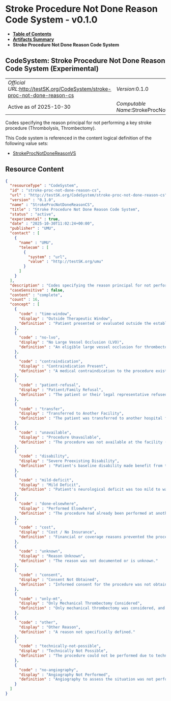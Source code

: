 # Stroke Procedure Not Done Reason Code System - v0.1.0

* [**Table of Contents**](toc.md)
* [**Artifacts Summary**](artifacts.md)
* **Stroke Procedure Not Done Reason Code System**

## CodeSystem: Stroke Procedure Not Done Reason Code System (Experimental) 

| | |
| :--- | :--- |
| *Official URL*:http://testSK.org/CodeSystem/stroke-proc-not-done-reason-cs | *Version*:0.1.0 |
| Active as of 2025-10-30 | *Computable Name*:StrokeProcNotDoneReasonCS |

 
Codes specifying the reason principal for not performing a key stroke procedure (Thrombolysis, Thrombectomy). 

 This Code system is referenced in the content logical definition of the following value sets: 

* [StrokeProcNotDoneReasonVS](ValueSet-stroke-proc-not-done-reason-vs.md)



## Resource Content

```json
{
  "resourceType" : "CodeSystem",
  "id" : "stroke-proc-not-done-reason-cs",
  "url" : "http://testSK.org/CodeSystem/stroke-proc-not-done-reason-cs",
  "version" : "0.1.0",
  "name" : "StrokeProcNotDoneReasonCS",
  "title" : "Stroke Procedure Not Done Reason Code System",
  "status" : "active",
  "experimental" : true,
  "date" : "2025-10-30T11:02:24+00:00",
  "publisher" : "UMU",
  "contact" : [
    {
      "name" : "UMU",
      "telecom" : [
        {
          "system" : "url",
          "value" : "http://testSK.org/umu"
        }
      ]
    }
  ],
  "description" : "Codes specifying the reason principal for not performing a key stroke procedure (Thrombolysis, Thrombectomy).",
  "caseSensitive" : false,
  "content" : "complete",
  "count" : 16,
  "concept" : [
    {
      "code" : "time-window",
      "display" : "Outside Therapeutic Window",
      "definition" : "Patient presented or evaluated outside the established time limit for the procedure."
    },
    {
      "code" : "no-lvo",
      "display" : "No Large Vessel Occlusion (LVO)",
      "definition" : "An eligible large vessel occlusion for thrombectomy was not identified."
    },
    {
      "code" : "contraindication",
      "display" : "Contraindication Present",
      "definition" : "A medical contraindication to the procedure existed (e.g., bleeding risk)."
    },
    {
      "code" : "patient-refusal",
      "display" : "Patient/Family Refusal",
      "definition" : "The patient or their legal representative refused the procedure."
    },
    {
      "code" : "transfer",
      "display" : "Transferred to Another Facility",
      "definition" : "The patient was transferred to another hospital for the procedure."
    },
    {
      "code" : "unavailable",
      "display" : "Procedure Unavailable",
      "definition" : "The procedure was not available at the facility (e.g., lack of equipment, staff)."
    },
    {
      "code" : "disability",
      "display" : "Severe Preexisting Disability",
      "definition" : "Patient's baseline disability made benefit from the procedure unlikely."
    },
    {
      "code" : "mild-deficit",
      "display" : "Mild Deficit",
      "definition" : "Patient's neurological deficit was too mild to warrant the procedure."
    },
    {
      "code" : "done-elsewhere",
      "display" : "Performed Elsewhere",
      "definition" : "The procedure had already been performed at another facility prior to arrival/transfer."
    },
    {
      "code" : "cost",
      "display" : "Cost / No Insurance",
      "definition" : "Financial or coverage reasons prevented the procedure."
    },
    {
      "code" : "unknown",
      "display" : "Reason Unknown",
      "definition" : "The reason was not documented or is unknown."
    },
    {
      "code" : "consent",
      "display" : "Consent Not Obtained",
      "definition" : "Informed consent for the procedure was not obtained."
    },
    {
      "code" : "only-mt",
      "display" : "Only Mechanical Thrombectomy Considered",
      "definition" : "Only mechanical thrombectomy was considered, and thrombolysis was not performed."
    },
    {
      "code" : "other",
      "display" : "Other Reason",
      "definition" : "A reason not specifically defined."
    },
    {
      "code" : "technically-not-possible",
      "display" : "Technically Not Possible",
      "definition" : "The procedure could not be performed due to technical or anatomical challenges."
    },
    {
      "code" : "no-angiography",
      "display" : "Angiography Not Performed",
      "definition" : "Angiography to assess the situation was not performed."
    }
  ]
}

```
